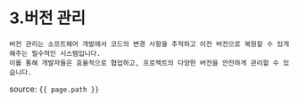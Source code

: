 # 3.버전 관리

```
버전 관리는 소프트웨어 개발에서 코드의 변경 사항을 추적하고 이전 버전으로 복원할 수 있게 해주는 필수적인 시스템입니다. 
이를 통해 개발자들은 효율적으로 협업하고, 프로젝트의 다양한 버전을 안전하게 관리할 수 있습니다.
```
source: `{{ page.path }}`
